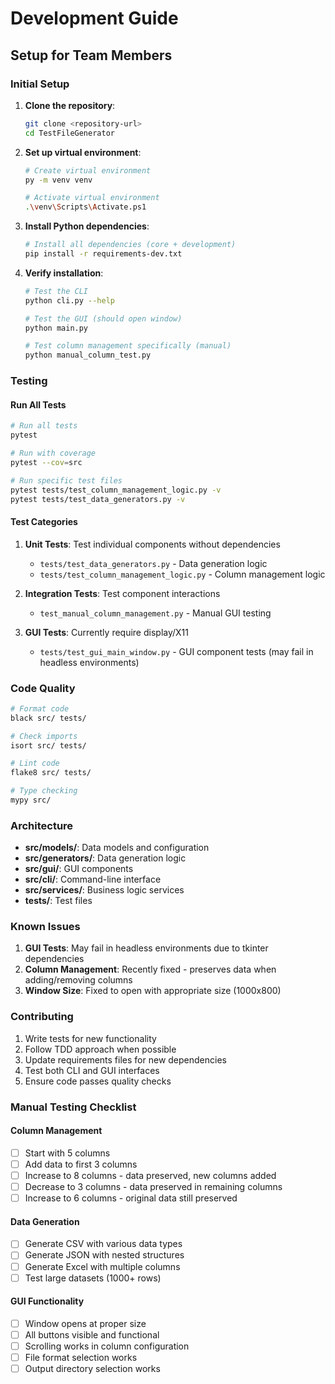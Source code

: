 # Development Guide

## Setup for Team Members

### Initial Setup

1. **Clone the repository**:
   ```bash
   git clone <repository-url>
   cd TestFileGenerator
   ```

2. **Set up virtual environment**:
   ```bash
   # Create virtual environment
   py -m venv venv
   
   # Activate virtual environment
   .\venv\Scripts\Activate.ps1
   ```

3. **Install Python dependencies**:
   ```bash
   # Install all dependencies (core + development)
   pip install -r requirements-dev.txt
   ```

3. **Verify installation**:
   ```bash
   # Test the CLI
   python cli.py --help
   
   # Test the GUI (should open window)
   python main.py
   
   # Test column management specifically (manual)
   python manual_column_test.py
   ```

### Testing

#### Run All Tests
```bash
# Run all tests
pytest

# Run with coverage
pytest --cov=src

# Run specific test files
pytest tests/test_column_management_logic.py -v
pytest tests/test_data_generators.py -v
```

#### Test Categories

1. **Unit Tests**: Test individual components without dependencies
   - `tests/test_data_generators.py` - Data generation logic
   - `tests/test_column_management_logic.py` - Column management logic

2. **Integration Tests**: Test component interactions
   - `test_manual_column_management.py` - Manual GUI testing

3. **GUI Tests**: Currently require display/X11 
   - `tests/test_gui_main_window.py` - GUI component tests (may fail in headless environments)

### Code Quality

```bash
# Format code
black src/ tests/

# Check imports
isort src/ tests/

# Lint code
flake8 src/ tests/

# Type checking
mypy src/
```

### Architecture

- **src/models/**: Data models and configuration
- **src/generators/**: Data generation logic
- **src/gui/**: GUI components
- **src/cli/**: Command-line interface
- **src/services/**: Business logic services
- **tests/**: Test files

### Known Issues

1. **GUI Tests**: May fail in headless environments due to tkinter dependencies
2. **Column Management**: Recently fixed - preserves data when adding/removing columns
3. **Window Size**: Fixed to open with appropriate size (1000x800)

### Contributing

1. Write tests for new functionality
2. Follow TDD approach when possible
3. Update requirements files for new dependencies
4. Test both CLI and GUI interfaces
5. Ensure code passes quality checks

### Manual Testing Checklist

#### Column Management
- [ ] Start with 5 columns
- [ ] Add data to first 3 columns
- [ ] Increase to 8 columns - data preserved, new columns added
- [ ] Decrease to 3 columns - data preserved in remaining columns
- [ ] Increase to 6 columns - original data still preserved

#### Data Generation
- [ ] Generate CSV with various data types
- [ ] Generate JSON with nested structures
- [ ] Generate Excel with multiple columns
- [ ] Test large datasets (1000+ rows)

#### GUI Functionality
- [ ] Window opens at proper size
- [ ] All buttons visible and functional
- [ ] Scrolling works in column configuration
- [ ] File format selection works
- [ ] Output directory selection works
